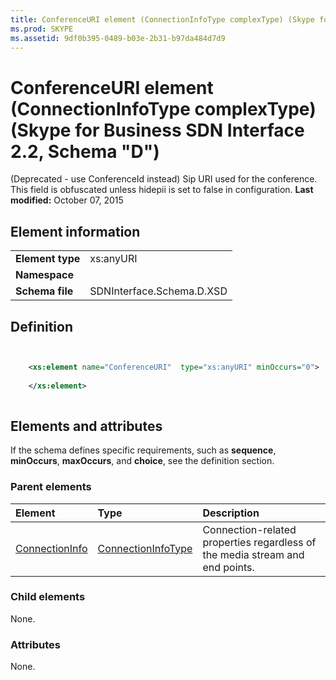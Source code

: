 ```yaml
---
title: ConferenceURI element (ConnectionInfoType complexType) (Skype for Business SDN Interface 2.2, Schema "D")
ms.prod: SKYPE
ms.assetid: 9df0b395-0489-b03e-2b31-b97da484d7d9
---
```



# ConferenceURI element (ConnectionInfoType complexType) (Skype for Business SDN Interface 2.2, Schema "D")
(Deprecated - use ConferenceId instead) Sip URI used for the conference. This field is obfuscated unless hidepii is set to false in configuration. 
 **Last modified:** October 07, 2015
  
    
    


## Element information


|||
|:-----|:-----|
|**Element type**|xs:anyURI |
|**Namespace**||
|**Schema file**|SDNInterface.Schema.D.XSD |
   

## Definition


```XML


    <xs:element name="ConferenceURI"  type="xs:anyURI" minOccurs="0">
    
    </xs:element>
  
```


## Elements and attributes

If the schema defines specific requirements, such as **sequence**, **minOccurs**, **maxOccurs**, and **choice**, see the definition section. 
  
    
    

### Parent elements



|**Element**|**Type**|**Description**|
|:-----|:-----|:-----|
| [ConnectionInfo](connectioninfo-element-1.md)| [ConnectionInfoType](connectioninfotype-complextype-1.md)|Connection-related properties regardless of the media stream and end points. |
   

### Child elements

None. 
  
    
    

### Attributes

None. 
  
    
    

